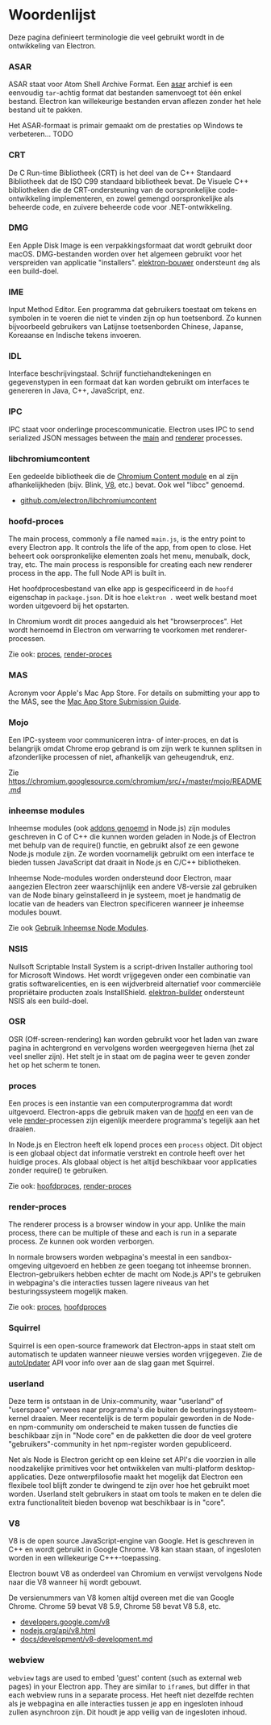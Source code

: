 # Woordenlijst

Deze pagina definieert terminologie die veel gebruikt wordt in de ontwikkeling van Electron.

### ASAR

ASAR staat voor Atom Shell Archive Format. Een [asar][asar] archief is een eenvoudig `tar`-achtig format dat bestanden samenvoegt tot één enkel bestand. Electron kan willekeurige bestanden ervan aflezen zonder het hele bestand uit te pakken.

Het ASAR-formaat is primair gemaakt om de prestaties op Windows te verbeteren... TODO

### CRT

De C Run-time Bibliotheek (CRT) is het deel van de C++ Standaard Bibliotheek dat de ISO C99 standaard bibliotheek bevat. De Visuele C++ bibliotheken die de CRT-ondersteuning van de oorspronkelijke code-ontwikkeling implementeren, en zowel gemengd oorspronkelijke als beheerde code, en zuivere beheerde code voor .NET-ontwikkeling.

### DMG

Een Apple Disk Image is een verpakkingsformaat dat wordt gebruikt door macOS. DMG-bestanden worden over het algemeen gebruikt voor het verspreiden van applicatie "installers". [elektron-bouwer][] ondersteunt `dmg` als een build-doel.

### IME

Input Method Editor. Een programma dat gebruikers toestaat om tekens en symbolen in te voeren die niet te vinden zijn op hun toetsenbord. Zo kunnen bijvoorbeeld gebruikers van Latijnse toetsenborden Chinese, Japanse, Koreaanse en Indische tekens invoeren.

### IDL

Interface beschrijvingstaal. Schrijf functiehandtekeningen en gegevenstypen in een formaat dat kan worden gebruikt om interfaces te genereren in Java, C++, JavaScript, enz.

### IPC

IPC staat voor onderlinge procescommunicatie. Electron uses IPC to send serialized JSON messages between the [main][] and [renderer][] processes.

### libchromiumcontent

Een gedeelde bibliotheek die de [Chromium Content module][] en al zijn afhankelijkheden (bijv. Blink, [V8][], etc.) bevat. Ook wel "libcc" genoemd.

- [github.com/electron/libchromiumcontent](https://github.com/electron/libchromiumcontent)

### hoofd-proces

The main process, commonly a file named `main.js`, is the entry point to every Electron app. It controls the life of the app, from open to close. Het beheert ook oorspronkelijke elementen zoals het menu, menubalk, dock, tray, etc. The main process is responsible for creating each new renderer process in the app. The full Node API is built in.

Het hoofdprocesbestand van elke app is gespecificeerd in de `hoofd` eigenschap in `package.json`. Dit is hoe `elektron .` weet welk bestand moet worden uitgevoerd bij het opstarten.

In Chromium wordt dit proces aangeduid als het "browserproces". Het wordt hernoemd in Electron om verwarring te voorkomen met renderer-processen.

Zie ook: [proces](#process), [render-proces](#renderer-process)

### MAS

Acronym voor Apple's Mac App Store. For details on submitting your app to the MAS, see the [Mac App Store Submission Guide][].

### Mojo

Een IPC-systeem voor communiceren intra- of inter-proces, en dat is belangrijk omdat Chrome erop gebrand is om zijn werk te kunnen splitsen in afzonderlijke processen of niet, afhankelijk van geheugendruk, enz.

Zie https://chromium.googlesource.com/chromium/src/+/master/mojo/README.md

### inheemse modules

Inheemse modules (ook [addons genoemd][] in Node.js) zijn modules geschreven in C of C++ die kunnen worden geladen in Node.js of Electron met behulp van de require() functie, en gebruikt alsof ze een gewone Node.js module zijn. Ze worden voornamelijk gebruikt om een interface te bieden tussen JavaScript dat draait in Node.js en C/C++ bibliotheken.

Inheemse Node-modules worden ondersteund door Electron, maar aangezien Electron zeer waarschijnlijk een andere V8-versie zal gebruiken van de Node binary geïnstalleerd in je systeem, moet je handmatig de locatie van de headers van Electron specificeren wanneer je inheemse modules bouwt.

Zie ook [Gebruik Inheemse Node Modules][].

### NSIS

Nullsoft Scriptable Install System is a script-driven Installer authoring tool for Microsoft Windows. Het wordt vrijgegeven onder een combinatie van gratis softwarelicenties, en is een wijdverbreid alternatief voor commerciële propriëtaire producten zoals InstallShield. [elektron-builder][] ondersteunt NSIS als een build-doel.

### OSR

OSR (Off-screen-rendering) kan worden gebruikt voor het laden van zware pagina in achtergrond en vervolgens worden weergegeven hierna (het zal veel sneller zijn). Het stelt je in staat om de pagina weer te geven zonder het op het scherm te tonen.

### proces

Een proces is een instantie van een computerprogramma dat wordt uitgevoerd. Electron-apps die gebruik maken van de [hoofd][] en een van de vele [render-][]processen zijn eigenlijk meerdere programma's tegelijk aan het draaien.

In Node.js en Electron heeft elk lopend proces een `process` object. Dit object is een globaal object dat informatie verstrekt en controle heeft over het huidige proces. Als globaal object is het altijd beschikbaar voor applicaties zonder require() te gebruiken.

Zie ook: [hoofdproces](#main-process), [render-proces](#renderer-process)

### render-proces

The renderer process is a browser window in your app. Unlike the main process, there can be multiple of these and each is run in a separate process. Ze kunnen ook worden verborgen.

In normale browsers worden webpagina's meestal in een sandbox-omgeving uitgevoerd en hebben ze geen toegang tot inheemse bronnen. Electron-gebruikers hebben echter de macht om Node.js API's te gebruiken in webpagina's die interacties tussen lagere niveaus van het besturingssysteem mogelijk maken.

Zie ook: [proces](#process), [hoofdproces](#main-process)

### Squirrel

Squirrel is een open-source framework dat Electron-apps in staat stelt om automatisch te updaten wanneer nieuwe versies worden vrijgegeven. Zie de [autoUpdater][] API voor info over aan de slag gaan met Squirrel.

### userland

Deze term is ontstaan in de Unix-community, waar "userland" of "userspace" verwees naar programma's die buiten de besturingssysteem-kernel draaien. Meer recentelijk is de term populair geworden in de Node- en npm-community om onderscheid te maken tussen de functies die beschikbaar zijn in "Node core" en de pakketten die door de veel grotere "gebruikers"-community in het npm-register worden gepubliceerd.

Net als Node is Electron gericht op een kleine set API's die voorzien in alle noodzakelijke primitives voor het ontwikkelen van multi-platform desktop-applicaties. Deze ontwerpfilosofie maakt het mogelijk dat Electron een flexibele tool blijft zonder te dwingend te zijn over hoe het gebruikt moet worden. Userland stelt gebruikers in staat om tools te maken en te delen die extra functionaliteit bieden bovenop wat beschikbaar is in "core".

### V8

V8 is de open source JavaScript-engine van Google. Het is geschreven in C++ en wordt gebruikt in Google Chrome. V8 kan staan staan, of ingesloten worden in een willekeurige C+++-toepassing.

Electron bouwt V8 as onderdeel van Chromium en verwijst vervolgens Node naar die V8 wanneer hij wordt gebouwt.

De versienummers van V8 komen altijd overeen met die van Google Chrome. Chrome 59 bevat V8 5.9, Chrome 58 bevat V8 5.8, etc.

- [developers.google.com/v8](https://developers.google.com/v8)
- [nodejs.org/api/v8.html](https://nodejs.org/api/v8.html)
- [docs/development/v8-development.md](development/v8-development.md)

### webview

`webview` tags are used to embed 'guest' content (such as external web pages) in your Electron app. They are similar to `iframe`s, but differ in that each webview runs in a separate process. Het heeft niet dezelfde rechten als je webpagina en alle interacties tussen je app en ingesloten inhoud zullen asynchroon zijn. Dit houdt je app veilig van de ingesloten inhoud.

[addons genoemd]: https://nodejs.org/api/addons.html
[asar]: https://github.com/electron/asar
[autoUpdater]: api/auto-updater.md
[Chromium Content module]: https://www.chromium.org/developers/content-module
[elektron-bouwer]: https://github.com/electron-userland/electron-builder
[elektron-builder]: https://github.com/electron-userland/electron-builder
[Mac App Store Submission Guide]: tutorial/mac-app-store-submission-guide.md
[main]: #main-process
[hoofd]: #main-process
[renderer]: #renderer-process
[render-]: #renderer-process
[Gebruik Inheemse Node Modules]: tutorial/using-native-node-modules.md
[V8]: #v8
